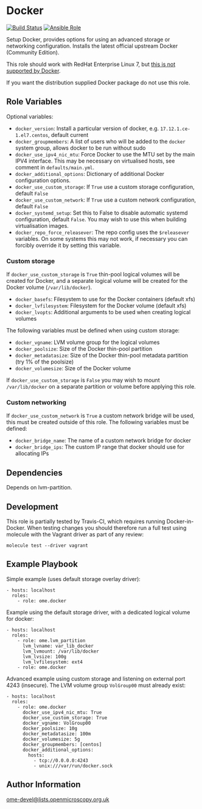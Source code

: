 Docker
======

[![Build Status](https://travis-ci.org/ome/ansible-role-docker.svg)](https://travis-ci.org/ome/ansible-role-docker)
[![Ansible Role](https://img.shields.io/ansible/role/14758.svg)](https://galaxy.ansible.com/ome/docker/)

Setup Docker, provides options for using an advanced storage or networking configuration.
Installs the latest official upstream Docker (Community Edition).

This role should work with RedHat Enterprise Linux 7, but [this is not supported by Docker](https://docs.docker.com/install/linux/docker-ee/rhel/).

If you want the distribution supplied Docker package do not use this role.


Role Variables
--------------

Optional variables:
- `docker_version`: Install a particular version of docker, e.g. `17.12.1.ce-1.el7.centos`, default current
- `docker_groupmembers`: A list of users who will be added to the `docker` system group, allows docker to be run without sudo
- `docker_use_ipv4_nic_mtu`: Force Docker to use the MTU set by the main IPV4 interface. This may be necessary on virtualised hosts, see comment in `defaults/main.yml`.
- `docker_additional_options`: Dictionary of additional Docker configuration options.
- `docker_use_custom_storage`: If `True` use a custom storage configuration, default `False`
- `docker_use_custom_network`: If `True` use a custom network configuration, default `False`
- `docker_systemd_setup`: Set this to False to disable automatic systemd configuration, default `False`.
  You may wish to use this when building virtualisation images.
- `docker_repo_force_releasever`: The repo config uses the `$releasever` variables. On some systems this may not work, if necessary you can forcibly override it by setting this variable.


### Custom storage

If `docker_use_custom_storage` is `True` thin-pool logical volumes will be created for Docker, and a separate logical volume will be created for the Docker volume (`/var/lib/docker`).

- `docker_basefs`: Filesystem to use for the Docker containers (default xfs)
- `docker_lvfilesystem`: Filesystem for the Docker volume (default xfs)
- `docker_lvopts`: Additional arguments to be used when creating logical volumes

The following variables must be defined when using custom storage:

- `docker_vgname`: LVM volume group for the logical volumes
- `docker_poolsize`: Size of the Docker thin-pool partition
- `docker_metadatasize`: Size of the Docker thin-pool metadata partition (try 1% of the poolsize)
- `docker_volumesize`: Size of the Docker volume

If `docker_use_custom_storage` is `False` you may wish to mount `/var/lib/docker` on a separate partition or volume before applying this role.


### Custom networking

If `docker_use_custom_network` is `True` a custom network bridge will be used, this must be created outside of this role.
The following variables must be defined:

- `docker_bridge_name`: The name of a custom network bridge for docker
- `docker_bridge_ips`: The custom IP range that docker should use for allocating IPs


Dependencies
------------

Depends on lvm-partition.


Development
-----------

This role is partially tested by Travis-CI, which requires running Docker-in-Docker.
When testing changes you should therefore run a full test using molecule with the Vagrant driver as part of any review:

    molecule test --driver vagrant


Example Playbook
----------------

Simple example (uses default storage overlay driver):

    - hosts: localhost
      roles:
        - role: ome.docker

Example using the default storage driver, with a dedicated logical volume for docker:

    - hosts: localhost
      roles:
        - role: ome.lvm_partition
          lvm_lvname: var_lib_docker
          lvm_lvmount: /var/lib/docker
          lvm_lvsize: 100g
          lvm_lvfilesystem: ext4
        - role: ome.docker

Advanced example using custom storage and listening on external port 4243 (insecure).
The LVM volume group `VolGroup00` must already exist:

    - hosts: localhost
      roles:
        - role: ome.docker
          docker_use_ipv4_nic_mtu: True
          docker_use_custom_storage: True
          docker_vgname: VolGroup00
          docker_poolsize: 10g
          docker_metadatasize: 100m
          docker_volumesize: 5g
          docker_groupmembers: [centos]
          docker_additional_options:
            hosts:
              - tcp://0.0.0.0:4243
              - unix:///var/run/docker.sock


Author Information
------------------

ome-devel@lists.openmicroscopy.org.uk
